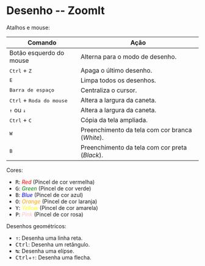 # Desenho -- ZoomIt

Atalhos e mouse:

| Comando | Ação |
| --- | --- |
| Botão esquerdo do mouse | Alterna para o modo de desenho. |
| <kbd>Ctrl</kbd> + <kbd>Z</kbd> | Apaga o último desenho. |
| <kbd>E</kdb> | Limpa todos os desenhos. |
| <kbd>Barra de espaço</kbd> | Centraliza o cursor. |
| <kbd>Ctrl</kbd> + <kbd>Roda do mouse</kdb> | Altera a largura da caneta. |
| <kbd>&uarr;</kbd> ou <kbd>&darr;</kbd> | Altera a largura da caneta. |
| <kbd>Ctrl</kbd> + <kbd>C</kbd> | Cópia da tela ampliada. |
| <kbd>W</kbd> | Preenchimento da tela com cor branca (*White*). |
| <kbd>B</kbd> | Preenchimento da tela com cor preta (*Black*). |

Cores:

- <kbd>R</kbd>: <span style="color: red;">*Red*</span> (Pincel de cor vermelha)
- <kbd>G</kbd>: <span style="color: green;">*Green*</span> (Pincel de cor verde)
- <kbd>B</kbd>: <span style="color: blue;">*Blue*</span> (Pincel de cor azul)
- <kbd>O</kbd>: <span style="color: orange;">*Orange*</span> (Pincel de cor laranja)
- <kbd>Y</kbd>: <span style="color: yellow;">*Yellow*</span> (Pincel de cor amarela)
- <kbd>P</kbd>: <span style="color: pink;">*Pink*</span> (Pincel de cor rosa)
  
Desenhos geométricos:

- <kbd>&uArr;</kbd>: Desenha uma linha reta.
- <kbd>Ctrl</kbd>: Desenha um retângulo.
- <kbd>&#8633;</kbd>: Desenha uma elípse.
- <kbd>Ctrl</kbd>+<kbd>&uArr;</kbd>: Desenha uma flecha.

